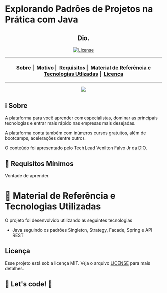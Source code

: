 <h1>Explorando Padrões de Projetos na Prática com Java</h1>
<h2 align="center">Dio.</h2>

<p align="center">
  <a href="LICENSE">
    <img alt="License" src="https://img.shields.io/badge/license-MIT-%23F8952D">    
  </a>
</p>

---

<h3 align="center">
    <a href="#information_source-sobre">Sobre</a>&nbsp;|&nbsp;
  <a href="#interrobang-motivo">Motivo</a>&nbsp;|&nbsp;
  <a href="#seedling-requisitos-mínimos">Requisitos</a>&nbsp;|&nbsp;
  <a href="#rocket-tecnologias-utilizadas">Material de Referência e Tecnologias Utlizadas</a>&nbsp;|&nbsp;
  <a href="#licença">Licença</a>
</h3>

---

<p align="center">
  <img src="./img/dio.jpg" max-width="800">
</p>

## :information_source: Sobre

A plataforma para você aprender com especialistas, dominar as principais tecnologias e entrar mais rápido nas empresas mais desejadas.

A plataforma conta também com inúmeros cursos gratuitos, além de bootcamps, acelerações dentre outros.

O conteúdo foi apresentado pelo Tech Lead Venilton Falvo Jr da DIO. 

## :seedling: Requisitos Mínimos

Vontade de aprender.

# :rocket: Material de Referência e Tecnologias Utilizadas

O projeto foi desenvolvido utilizando as seguintes tecnologias

- Java seguindo os padrões Singleton, Strategy, Facade, Spring e API REST

## Licença

Esse projeto está sob a licença MIT. Veja o arquivo [LICENSE](LICENSE) para mais detalhes.

## 🚀 Let's code! 🚀